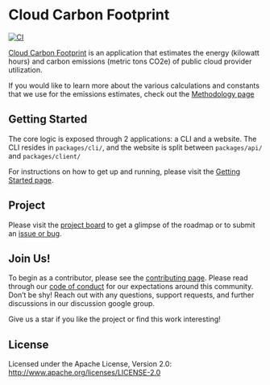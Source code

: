 # Cloud Carbon Footprint

[![CI](https://github.com/cloud-carbon-footprint/cloud-carbon-footprint/actions/workflows/ci.yml/badge.svg?event=check_run)](https://github.com/cloud-carbon-footprint/cloud-carbon-footprint/actions/workflows/ci.yml)

[Cloud Carbon Footprint](https://www.cloudcarbonfootrpint.org) is an application that estimates the energy (kilowatt hours) and carbon emissions (metric tons CO2e) of public cloud provider utilization.

If you would like to learn more about the various calculations and constants that we use for the emissions estimates, check out the [Methodology page](microsite/docs/Methodology.md)

## Getting Started

The core logic is exposed through 2 applications: a CLI and a website. The CLI resides in `packages/cli/`, and the website is split between `packages/api/` and `packages/client/`

For instructions on how to get up and running, please visit the [Getting Started page](microsite/docs/GettingStarted.md).

## Project

Please visit the [project board](https://github.com/cloud-carbon-footprint/cloud-carbon-footprint/projects/1) to get a glimpse of the roadmap or to submit an [issue or bug](https://github.com/cloud-carbon-footprint/cloud-carbon-footprint/issues).

## Join Us!

To begin as a contributor, please see the [contributing page](CONTRIBUTING.md).
Please read through our [code of conduct](CODE_OF_CONDUCT.md) for our expectations around this community.
Don’t be shy! Reach out with any questions, support requests, and further discussions in our discussion google group.

Give us a star if you like the project or find this work interesting!

## License

Licensed under the Apache License, Version 2.0: http://www.apache.org/licenses/LICENSE-2.0
